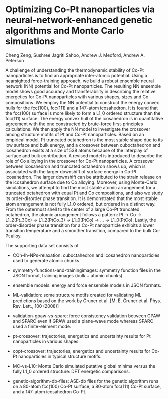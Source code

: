 # Optimizing Co-Pt nanoparticles via neural-network-enhanced genetic algorithms and Monte Carlo simulations

Cheng Zeng, Sushree Jagriti Sahoo, Andrew J. Medford, Andrew A. Peterson

A challenge of understanding the thermodynamic stability of Co-Pt nanoparticles is to find an appropriate inter-atomic potential.
Using a nearsighted force-training approach, we build a robust ensemble neural network (NN) potential for Co-Pt nanoparticles.
The resulting NN ensemble model shows good accuracy and transferability in describing the relative energetics for Co-Pt nanoparticles with various shapes, sizes and Co compositions.
We employ the NN potential to construct the energy convex hulls for the fcc(100), fcc(111) and a 147-atom icosahedron.
It is found that the fcc(100) surface is more likely to form a L1_0 ordered structure than the fcc(111) surface.
The energy convex hull of the icosahedron is in quantitative agreement with the one constructed by brute-force first-principles calculations.
We then apply the NN model to investigate the crossover among  structure motifs of Pt and Co-Pt nanoparticles.
Based on an empirical model, Pt truncated octahedron is the most stable shape due to its low surface and bulk energy, and a crossover between cuboctahedron and icosahedron exists at a size of 538 atoms because of the interplay of surface and bulk contribution.
A revised model is introduced to describe the role of Co alloying in the crossover for Co-Pt nanoparticles.
A crossover between icosahedron and truncated octahedron shows up, which is associated with the larger downshift of surface energy in Co-Pt icosahedron.
The larger downshift can be attributed to the strain release on the icosahedron surface due to Co alloying.
Moreover, using Monte-Carlo simulations, we attempt to find the most stable atomic arrangement for a truncated octahedron with equal Pt and Co compositions, and also we study its order-disorder phase transition.
It is demonstrated that the most stable atom arrangement is not fully L1_0 ordered, but ordered in a distinct way.
From the outermost shell to the center of a large Co-Pt truncated octahedron, the atomic arrangement follows a pattern: Pt -> Co -> L1_2(Pt_3Co) -> L1_2(PtCo_3) -> L1_0(PtCo) -> ... -> L1_0(PtCo).
Lastly, the order-disorder phase transition for a Co-Pt nanoparticle  exhibits a lower transition temperature and a smoother transition, compared to the bulk Co-Pt alloy.

<!-- arxiv preprint:  -->

The supporting data set consists of

- COh-Ih-NPs-relaxation: cuboctahedron and icosahedron nanoparticles used to generate atomic chunks.

- symmetry-functions-and-trainingimages: symmetry function files in the JSON format, training images (bulk + atomic chunks).

- ensemble models: energy and force ensemble models in JSON formats.

- ML-validation: some structure motifs created for validating ML predictions based on the work by Gruner et al. [M. E. Gruner et al. Phys. Rev. Lett., 100 (2008)]

- validation-gpaw-vs-sparc: force consistency validation between GPAW and SPARC even if GPAW used a plane-wave mode whereas SPARC used a finite-element mode.

- pt-crossover: trajectories, energetics and uncertainty results for Pt nanoparticles in various shapes.

- copt-crossover: trajectories, energetics and uncertainty results for Co-Pt nanoparticles in typical structure motifs.

- MC-vs-L10: Monte Carlo simulated putative global minima versus the fully L1_0 ordered structure: DFT  energetic comparisons.

- genetic-algorithm-db-files: ASE-db files for the genetic algorithm runs on a 80-atom fcc(100) Co-Pt surface, a 80-atom fcc(111) Co-Pt surface, and a 147-atom icosahedron Co-Pt.